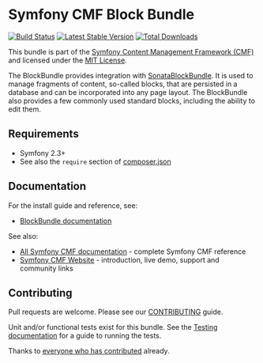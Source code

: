 # Symfony CMF Block Bundle

[![Build Status](https://secure.travis-ci.org/symfony-cmf/BlockBundle.png?branch=master)](http://travis-ci.org/symfony-cmf/BlockBundle)
[![Latest Stable Version](https://poser.pugx.org/symfony-cmf/block-bundle/version.png)](https://packagist.org/packages/symfony-cmf/block-bundle)
[![Total Downloads](https://poser.pugx.org/symfony-cmf/block-bundle/d/total.png)](https://packagist.org/packages/symfony-cmf/block-bundle)

This bundle is part of the [Symfony Content Management Framework (CMF)](http://cmf.symfony.com/)
and licensed under the [MIT License](LICENSE).

The BlockBundle provides integration with
[SonataBlockBundle](https://github.com/sonata-project/SonataBlockBundle).
It is used to manage fragments of content, so-called blocks, that are persisted
in a database and can be incorporated into any page layout. The BlockBundle also
provides a few commonly used standard blocks, including the ability to edit them.


## Requirements

* Symfony 2.3+
* See also the `require` section of [composer.json](composer.json)


## Documentation

For the install guide and reference, see:

* [BlockBundle documentation](http://symfony.com/doc/master/cmf/bundles/block/index.html)

See also:

* [All Symfony CMF documentation](http://symfony.com/doc/master/cmf/index.html) - complete Symfony CMF reference
* [Symfony CMF Website](http://cmf.symfony.com/) - introduction, live demo, support and community links


## Contributing

Pull requests are welcome. Please see our
[CONTRIBUTING](https://github.com/symfony-cmf/symfony-cmf/blob/master/CONTRIBUTING.md)
guide.

Unit and/or functional tests exist for this bundle. See the
[Testing documentation](http://symfony.com/doc/master/cmf/components/testing.html)
for a guide to running the tests.

Thanks to
[everyone who has contributed](https://github.com/symfony-cmf/BlockBundle/contributors) already.
